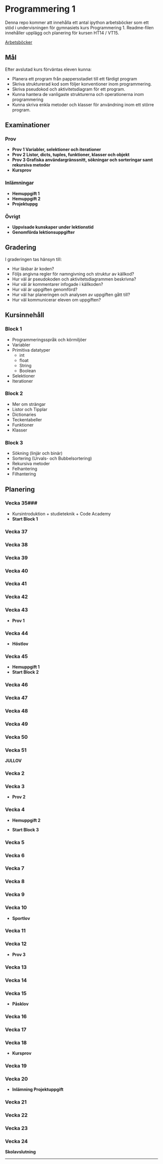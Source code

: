 # Programmering 1


Denna repo kommer att innehålla ett antal ipython arbetsböcker som ett stöd i undervisningen för gymnasiets kurs Programmering 1. Readme-filen innehåller upplägg och planering för kursen HT14 / VT15.

[Arbetsböcker](http://nbviewer.ipython.org/github/teknikbjgy14/kursinfo/tree/master/notebooks/)

## Mål

Efter avslutad kurs förväntas eleven kunna:
- Planera ett program från pappersstadiet till ett färdigt program
- Skriva strukturerad kod som följer konventioner inom programmering.
- Skriva pseudokod och aktivitetsdiagram för ett program.
- Kunna hantera de vanligaste strukturerna och operationerna inom programmering
- Kunna skriva enkla metoder och klasser för användning inom ett större program.

## Examinationer

### Prov

- **Prov 1 Variabler, selektioner och iterationer**
- **Prov 2 Listor, dicts, tuples, funktioner, klasser och objekt**
- **Prov 3 Grafiska användargränssnitt, sökningar och sorteringar samt rekursiva metoder**
- **Kursprov**

### Inlämningar

- **Hemuppgift 1**
- **Hemuppgift 2**
- **Projektuppg**

### Övrigt

- **Uppvisade kunskaper under lektionstid**
- **Genomförda lektionsuppgifter**

## Gradering

I graderingen tas hänsyn till:

- Hur läsbar är koden?
- Följs angivna regler för namngivning och struktur av källkod?
- Hur väl är pseudokoden och aktivitetsdiagrammen beskrivna?
- Hur väl är kommentarer infogade i källkoden?
- Hur väl är uppgiften genomförd?
- Hur väl har planeringen och analysen av uppgiften gått till?
- Hur väl kommunicerar eleven om uppgiften?

## Kursinnehåll

### Block 1

- Programmeringsspråk och körmiljöer
- Variabler
- Primitiva datatyper
    - int
    - float
    - String
    - Boolean
- Selektioner
- Iterationer

### Block 2

- Mer om strängar
- Listor och Tipplar
- Dictionaries
- Teckentabeller
- Funktioner
- Klasser

### Block 3

- Sökning (linjär och binär)
- Sortering (Urvals- och Bubbelsortering)
- Rekursiva metoder
- Felhantering
- Filhantering

## Planering

### Vecka 35###

- Kursintroduktion + studieteknik + Code Academy
- **Start Block 1**

### Vecka 37 ###


### Vecka 38 ###


### Vecka 39 ###


### Vecka 40 ###


### Vecka 41 ###


### Vecka 42 ###


### Vecka 43 ###

- **Prov 1**

### Vecka 44 ###

- **Höstlov**


### Vecka 45 ###

- **Hemuppgift 1**
- **Start Block 2**

### Vecka 46 ###


### Vecka 47 ###


### Vecka 48 ###


### Vecka 49 ###


### Vecka 50 ###


### Vecka 51 ###


**JULLOV**

### Vecka 2 ###


### Vecka 3 ###

- **Prov 2**

### Vecka 4 ###

- **Hemuppgift 2**

- **Start Block 3**

### Vecka 5 ###


### Vecka 6 ###


### Vecka 7 ###


### Vecka 8 ###


### Vecka 9 ###


### Vecka 10 ###

- **Sportlov**

### Vecka 11 ###


### Vecka 12 ###

- **Prov 3**

### Vecka 13 ###


### Vecka 14 ###


### Vecka 15 ###

- **Påsklov**

### Vecka 16 ###


### Vecka 17 ###


### Vecka 18 ###

- **Kursprov**

### Vecka 19 ###


### Vecka 20 ###

- **Inlämning Projektuppgift**

### Vecka 21 ###


### Vecka 22 ###


### Vecka 23 ###


### Vecka 24 ###

**Skolavslutning**

---

